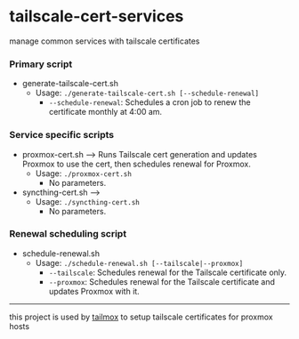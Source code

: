 # tailscale-cert-services
manage common services with tailscale certificates

### Primary script
- generate-tailscale-cert.sh
  - Usage: `./generate-tailscale-cert.sh [--schedule-renewal]`
    - `--schedule-renewal`: Schedules a cron job to renew the certificate monthly at 4:00 am.

### Service specific scripts
- proxmox-cert.sh --> Runs Tailscale cert generation and updates Proxmox to use the cert, then schedules renewal for Proxmox.
  - Usage: `./proxmox-cert.sh`
    - No parameters. 
- syncthing-cert.sh --> 
  - Usage: `./syncthing-cert.sh`
    - No parameters.

### Renewal scheduling script
- schedule-renewal.sh
  - Usage: `./schedule-renewal.sh [--tailscale|--proxmox]`
    - `--tailscale`: Schedules renewal for the Tailscale certificate only.
    - `--proxmox`: Schedules renewal for the Tailscale certificate and updates Proxmox with it.

---

this project is used by [tailmox](https://github.com/willjasen/tailmox) to setup tailscale certificates for proxmox hosts

